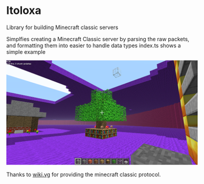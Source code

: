 # ltoloxa
Library for building Minecraft classic servers

Simplfies creating a Minecraft Classic server by parsing the raw packets, and formatting them into easier to handle data types
index.ts shows a simple example

![Example of a minigame server](./assets/minigame.png)


Thanks to [wiki.vg](https://wiki.vg/Classic_Protocol) for providing the minecraft classic protocol.
